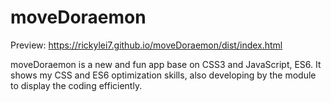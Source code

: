# moveDoraemon
Preview: https://rickylei7.github.io/moveDoraemon/dist/index.html

moveDoraemon is a new and fun app base on CSS3 and JavaScript, ES6. It shows my CSS and ES6 optimization skills, also developing by the module to display the coding efficiently.
